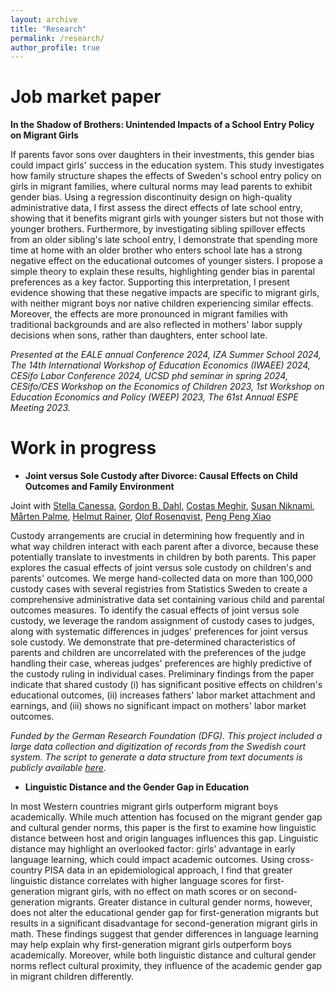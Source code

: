 ```yaml
---
layout: archive
title: "Research"
permalink: /research/
author_profile: true
---
```


# Job market paper

**In the Shadow of Brothers: Unintended Impacts of a School Entry Policy on Migrant Girls**

If parents favor sons over daughters in their investments, this gender bias could impact girls' success in the education system. This study investigates how family structure shapes the effects of Sweden's school entry policy on girls in migrant families, where cultural norms may lead parents to exhibit gender bias. Using a regression discontinuity design on high-quality administrative data, I first assess the direct effects of late school entry, showing that it benefits migrant girls with younger sisters but not those with younger brothers. Furthermore, by investigating sibling spillover effects from an older sibling's late school entry, I demonstrate that spending more time at home with an older brother who enters school late has a strong negative effect on the educational outcomes of younger sisters. I propose a simple theory to explain these results, highlighting gender bias in parental preferences as a key factor. Supporting this interpretation, I present evidence showing that these negative impacts are specific to migrant girls, with neither migrant boys nor native children experiencing similar effects. Moreover, the effects are more pronounced in migrant families with traditional backgrounds and are also reflected in mothers' labor supply decisions when sons, rather than daughters, enter school late.

*Presented at the EALE annual Conference 2024, IZA Summer School 2024, The 14th International Workshop of Education Economics (IWAEE) 2024, CESifo Labor Conference 2024, UCSD phd seminar in spring 2024, CESifo/CES Workshop on the Economics of Children 2023, 1st Workshop on Education Economics and Policy (WEEP) 2023, The 61st Annual ESPE Meeting 2023.*  

# Work in progress

* **Joint versus Sole Custody after Divorce: Causal Effects on Child Outcomes and Family Environment**

Joint with [Stella Canessa](https://www.ifo.de/en/canessa-s), [Gordon B. Dahl](https://econweb.ucsd.edu/~gdahl/), [Costas Meghir](https://sites.google.com/yale.edu/costasmeghir/home), [Susan Niknami](https://sites.google.com/view/niknamisusan), [Mårten Palme](https://www.su.se/english/profiles/palme-1.181789), [Helmut Rainer](https://sites.google.com/ifo.de/hrainer/home), [Olof Rosenqvist](https://www.ifau.se/en/About-IFAU/Personnel/Researchers-Research-Officers/Olof-Rosenqvist/), [Peng Peng Xiao](https://www.pengpengxiao.com/)

Custody arrangements are crucial in determining how frequently and in what way children interact with each parent after a divorce, because these potentially translate to investments in children by both parents. This paper explores the casual effects of joint versus sole custody on children's and parents' outcomes. We merge hand-collected data on more than 100,000 custody cases with several registries from Statistics Sweden to create a comprehensive administrative data set containing various child and parental outcomes measures. To identify the casual effects of joint versus sole custody, we leverage the random assignment of custody cases to judges, along with systematic differences in judges' preferences for joint versus sole custody. We demonstrate that pre-determined characteristics of parents and children are uncorrelated with the preferences of the judge handling their case, whereas judges' preferences are highly predictive of the custody ruling in individual cases. Preliminary findings from the paper indicate that shared custody (i) has significant positive effects on children's educational outcomes, (ii) increases fathers' labor market attachment and earnings, and (iii) shows no significant impact on mothers' labor market outcomes.
  
*Funded by the German Research Foundation (DFG). This project included a large data collection and digitization of records from the Swedish court system. The script to generate a data structure from text documents is publicly available [here](https://github.com/scanessa/custodyproject).*

* **Linguistic Distance and the Gender Gap in Education**

In most Western countries migrant girls outperform migrant boys academically. While much attention has focused on the migrant gender gap and cultural gender norms, this paper is the first to examine how linguistic distance between host and origin languages influences this gap. Linguistic distance may highlight an overlooked factor: girls’ advantage in early language learning, which could impact academic outcomes. Using cross-country PISA data in an epidemiological approach, I find that greater linguistic distance correlates with higher language scores for first-generation migrant girls, with no effect on math scores or on second-generation migrants. Greater distance in cultural gender norms, however, does not alter the educational gender gap for first-generation migrants but results in a significant disadvantage for second-generation migrant girls in math. These findings suggest that gender differences in language learning may help explain why first-generation migrant girls outperform boys academically. Moreover, while both linguistic distance and cultural gender norms reflect cultural proximity, they influence of the academic gender gap in migrant children differently.
